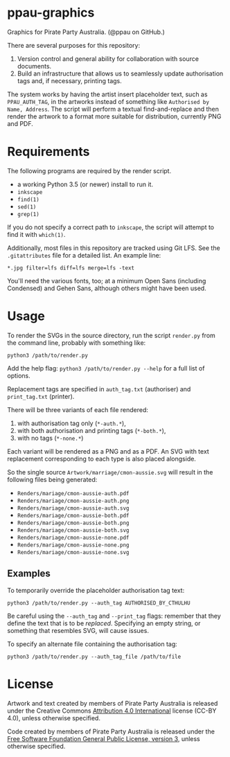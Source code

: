 # ppau-graphics
Graphics for Pirate Party Australia. 
(@ppau on GitHub.)

There are several purposes for this repository:

1. Version control and general ability for collaboration with source documents.
2. Build an infrastructure that allows us to seamlessly update authorisation tags and, if necessary, printing tags.

The system works by having the artist insert placeholder text, such as `PPAU_AUTH_TAG`, in the artworks instead of something like `Authorised by Name, Address`. The script will perform a textual find-and-replace and then render the artwork to a format more suitable for distribution, currently PNG and PDF. 

# Requirements 

The following programs are required by the render script. 

- a working Python 3.5 (or newer) install to run it.
- `inkscape` 
- `find(1)` 
- `sed(1)`
- `grep(1)`

If you do not specify a correct path to `inkscape`, the script will attempt to find it with `which(1)`.


Additionally, most files in this repository are tracked using Git LFS. See the `.gitattributes` file for a detailed list. An example line: 

`*.jpg filter=lfs diff=lfs merge=lfs -text` 

You'll need the various fonts, too; at a minimum Open Sans (including Condensed) and Gehen Sans, although others might have been used. 

# Usage 

To render the SVGs in the source directory, run the script `render.py` from the command line, probably with something like: 

`python3 /path/to/render.py` 

Add the help flag: `python3 /path/to/render.py --help` for a full list of options. 

Replacement tags are specified in `auth_tag.txt` (authoriser) and `print_tag.txt` (printer). 

There will be three variants of each file rendered:

1. with authorisation tag only (`*-auth.*`),
2. with both authorisation and printing tags (`*-both.*`),
3. with no tags (`*-none.*`)

Each variant will be rendered as a PNG and as a PDF. An SVG with text replacement corresponding to each type is also placed alongside. 

So the single source `Artwork/marriage/cmon-aussie.svg` will result in the following files being generated:

- `Renders/mariage/cmon-aussie-auth.pdf`
- `Renders/mariage/cmon-aussie-auth.png`
- `Renders/mariage/cmon-aussie-auth.svg`
- `Renders/mariage/cmon-aussie-both.pdf`
- `Renders/mariage/cmon-aussie-both.png`
- `Renders/mariage/cmon-aussie-both.svg`
- `Renders/mariage/cmon-aussie-none.pdf`
- `Renders/mariage/cmon-aussie-none.png`
- `Renders/mariage/cmon-aussie-none.svg`

## Examples 

To temporarily override the placeholder authorisation tag text: 

`python3 /path/to/render.py --auth_tag AUTHORISED_BY_CTHULHU`

Be careful using the `--auth_tag` and `--print_tag` flags: remember that they define the text that is to be *replaced*. Specifying an empty string, or something that resembles SVG, will cause issues. 

To specify an alternate file containing the authorisation tag:

`python3 /path/to/render.py --auth_tag_file /path/to/file`

# License

Artwork and text created by members of Pirate Party Australia is released under the Creative Commons [Attribution 4.0 International](https://creativecommons.org/licenses/by/4.0/) license (CC-BY 4.0), unless otherwise specified. 

Code created by members of Pirate Party Australia is released under the [Free Software Foundation General Public License, version 3](https://www.gnu.org/licenses/gpl-3.0.html), unless otherwise specified.
